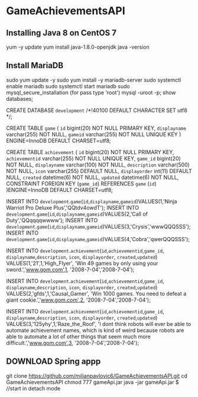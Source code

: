# GameAchievementsAPI

Installing Java 8 on CentOS 7
--------------------------------------------------------------------------------------------------------------
yum -y update
yum install java-1.8.0-openjdk
java -version

Install MariaDB
--------------------------------------------------------------------------------------------------------------
sudo yum update -y 
sudo yum install -y mariadb-server
sudo systemctl enable mariadb
sudo systemctl start mariadb
sudo mysql_secure_installation (for pass type 'root')
mysql -uroot -p;
show databases;

CREATE DATABASE `development` /*!40100 DEFAULT CHARACTER SET utf8 */;

CREATE TABLE `game` (
  `id` bigint(20) NOT NULL PRIMARY KEY,
  `displayname` varchar(255) NOT NULL,
  `gameid` varchar(255) NOT NULL UNIQUE KEY
) ENGINE=InnoDB DEFAULT CHARSET=utf8;

CREATE TABLE `achievement` (
  `id` bigint(20) NOT NULL PRIMARY KEY,
  `achievementid` varchar(255) NOT NULL UNIQUE KEY,
  `game_id` bigint(20) NOT NULL,
  `displayname` varchar(100) NOT NULL,
  `description` varchar(500) NOT NULL,
  `icon` varchar(255) DEFAULT NULL,
  `displayorder` int(11) DEFAULT NULL,
  `created` datetime(6) NOT NULL,
  `updated` datetime(6) NOT NULL,
  CONSTRAINT FOREIGN KEY (`game_id`) REFERENCES `game` (`id`)
)ENGINE=InnoDB DEFAULT CHARSET=utf8;

INSERT INTO `development`.`game`(`id`,`displayname`,`gameid`)VALUES(1,'Ninja Warriot Pro Deluxe Plus','QQtdv4owdT');
INSERT INTO `development`.`game`(`id`,`displayname`,`gameid`)VALUES(2,'Call of Duty','QQqqqqwwww');
INSERT INTO `development`.`game`(`id`,`displayname`,`gameid`)VALUES(3,'Crysis','wwwQQQSSS');
INSERT INTO `development`.`game`(`id`,`displayname`,`gameid`)VALUES(4,'Cobra','qwerQQQSSS');


INSERT INTO `development`.`achievement`(`id`,`achievementid`,`game_id`, `displayname`,`description`, `icon`, `displayorder`, `created`,`updated`)
VALUES(1,'21',1,'High_Flyer', 'Win 49 games by only using your sword.','www.gom.com',1, '2008-7-04','2008-7-04');

INSERT INTO `development`.`achievement`(`id`,`achievementid`,`game_id`, `displayname`,`description`, `icon`, `displayorder`, `created`,`updated`)
VALUES(2,'gfds',1,'Causal_Gamer', 'Win 1000 games. You need to defeat a giant cookie.','www.gom.com',2, '2008-7-04','2008-7-04');

INSERT INTO `development`.`achievement`(`id`,`achievementid`,`game_id`, `displayname`,`description`, `icon`, `displayorder`, `created`,`updated`)
VALUES(3,'125yhy',1,'Raze_the_Roof', 'I dont think robots will ever be able to automate achievement names, which is kind of weird because robots are able to automate a lot of other things that seem much more difficult.','www.gom.com',3, '2008-7-04','2008-7-04');

DOWNLOAD Spring appp
--------------------------------------------------------------------------------------------------------------
git clone https://github.com/miljanpavlovic6/GameAchievementsAPI.git
cd GameAchievementsAPI
chmod 777 gameApi.jar
java -jar gameApi.jar $ //start in detach mode
